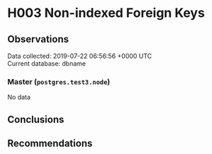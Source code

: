 # H003 Non-indexed Foreign Keys #

## Observations ##
Data collected: 2019-07-22 06:56:56 +0000 UTC  
Current database: dbname  

### Master (`postgres.test3.node`) ###


No data


## Conclusions ##


## Recommendations ##

